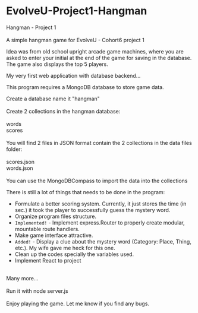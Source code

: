 # EvolveU-Project1-Hangman

Hangman - Project 1
<br>
<br>
A simple hangman game for EvolveU - Cohort6 project 1

Idea was from old school upright arcade game machines, where you are asked to enter your initial at the end of the game for saving in the database. The game also displays the top 5 players.

My very first web application with database backend...

This program requires a MongoDB database to store game data.

Create a database name it "hangman"
<br>
<br>
Create 2 collections in the hangman database:
<br>
<br>
words
<br>
scores
<br>
<br>
You will find 2 files in JSON format contain the 2 collections in the data files folder:
<br>
<br>
scores.json
<br>
words.json
<br>
<br>
You can use the MongoDBCompass to import the data into the collections

There is still a lot of things that needs to be done in the program:
- Formulate a better scoring system. Currently, it just stores the time (in sec.) it took the player to successfully guess the mystery word.
- Organize program files structure.
- `Implemented!` - Implement express.Router to properly create modular, mountable route handlers.
- Make game interface attractive.
- `Added!` - Display a clue about the mystery word (Category: Place, Thing, etc.). My wife gave me heck for this one.
- Clean up the codes specially the variables used.
- Implement React to project
<br>
Many more...
<br>
<br>
Run it with node server.js
<br>
<br>
Enjoy playing the game. Let me know if you find any bugs.
